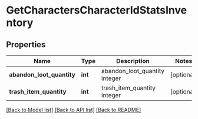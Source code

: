# GetCharactersCharacterIdStatsInventory

## Properties
Name | Type | Description | Notes
------------ | ------------- | ------------- | -------------
**abandon_loot_quantity** | **int** | abandon_loot_quantity integer | [optional] 
**trash_item_quantity** | **int** | trash_item_quantity integer | [optional] 

[[Back to Model list]](../README.md#documentation-for-models) [[Back to API list]](../README.md#documentation-for-api-endpoints) [[Back to README]](../README.md)


